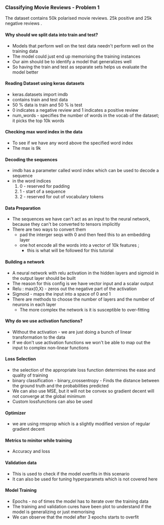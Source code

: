 ### Classifying Movie Reviews - Problem 1
The dataset contains 50k polarised movie reviews. 25k positive and 25k negative reviews .
#### Why should we split data into train and test?
- Models that perform well on the test data needn't perform well on the training data 
- The model could just end up memorising the training instances
- Our aim should be to identify a model that generalizes well
- So having the train and test as separate sets helps us evaluate the model better 

#### Reading Dataset using keras datasets
- keras.datasets import imdb 
- contains train and test data
- 50 % data is train and 50 % is test 
- 0 indicates a negative review and 1 indicates a positive review
- num_words - specifies the number of words in the vocab of the dataset; it picks the top 10k words

#### Checking max word index in the data 
 - To see if we have any word above the specified word index
 - The max is 9k

#### Decoding the sequences 
- imdb has a parameter called word index which can be used to decode a sequence 
- in the word indices 
  1. 0 - reserved for padding 
  2. 1 - start of a sequence
  3. 2 - reserved for out of vocabulary tokens

#### Data Preparation 
- The sequences we have can't act as an input to the neural network, because they can't be converted to tensors implicitly
- There are two ways to convert them 
  - pad the interger seqs with 0 and then feed this to an embedding layer 
  - one hot encode all the words into a vector of 10k features ;
    - this is what will be followed for this tutorial 


#### Building a network 
- A neural network with relu activation in the hidden layers and sigmoid in the output layer should be built
- The reason for this config is we have vector input and a scalar output
- Relu : max(0,X) - zeros out the negative part of the activation
- Sigmoid - maps the input into a space of 0 and 1
- There are methods to choose the number of layers and the number of neurons in each layer 
  - The more complex the network is it is susceptible to over-fitting


#### Why do we use activation functions?
- Without the activation - we are just doing a bunch of linear transformation to the data 
- If we don't use activation functions we won't be able to map out the input to complex non-linear functions 


#### Loss Selection 
- the selection of the appropriate loss function determines the ease and quality of training 
- binary classification - binary_crossentropy - Finds the distance between the ground truth and the probabilities predicted 
- We can also use MSE, but it will not be convex so gradient decent will not converge at the global minimum
- Custom lossfunctions can also be used


#### Optimizer 
- we are using rmsprop which is a slightly modified version of regular gradient decent  

#### Metrics to minitor while training 
- Accuracy and loss

#### Validation data 
- This is used to check if the model overfits in this scenario 
- It can also be used for tuning hyperparamets which is not covered here 

#### Model Training
- Epochs - no of times the model has to iterate over the training data 
- The training and validation cures have been plot to understand if the model is generalizing or just memorising
- We can observe that the model after 3 epochs starts to overfit 

